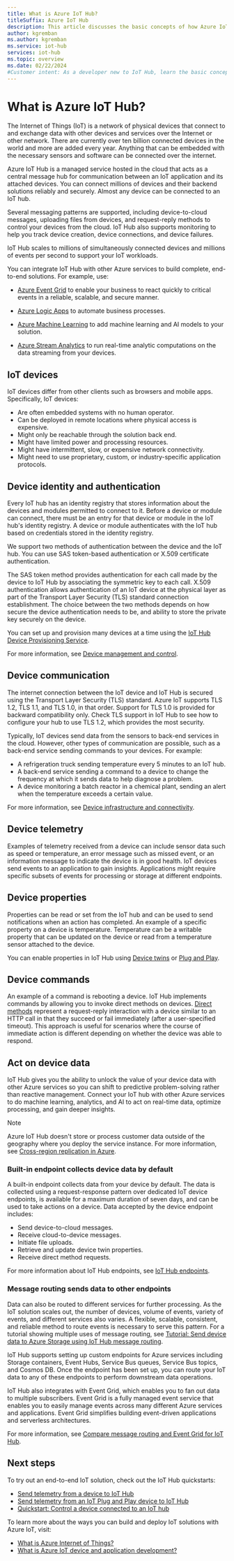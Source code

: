 ```yaml
---
title: What is Azure IoT Hub?
titleSuffix: Azure IoT Hub
description: This article discusses the basic concepts of how Azure IoT Hub helps users connect IoT applications and their attached devices.
author: kgremban
ms.author: kgremban
ms.service: iot-hub
services: iot-hub
ms.topic: overview
ms.date: 02/22/2024
#Customer intent: As a developer new to IoT Hub, learn the basic concepts.
---
```


# What is Azure IoT Hub?

The Internet of Things (IoT) is a network of physical devices that connect to and exchange data with other devices and services over the Internet or other network. There are currently over ten billion connected devices in the world and more are added every year. Anything that can be embedded with the necessary sensors and software can be connected over the internet.

Azure IoT Hub is a managed service hosted in the cloud that acts as a central message hub for communication between an IoT application and its attached devices. You can connect millions of devices and their backend solutions reliably and securely. Almost any device can be connected to an IoT hub.

Several messaging patterns are supported, including device-to-cloud messages, uploading files from devices, and request-reply methods to control your devices from the cloud. IoT Hub also supports monitoring to help you track device creation, device connections, and device failures.

IoT Hub scales to millions of simultaneously connected devices and millions of events per second to support your IoT workloads.

You can integrate IoT Hub with other Azure services to build complete, end-to-end solutions. For example, use:

- [Azure Event Grid](../event-grid/index.yml) to enable your business to react quickly to critical events in a reliable, scalable, and secure manner.

- [Azure Logic Apps](../logic-apps/index.yml) to automate business processes.

- [Azure Machine Learning](../machine-learning/index.yml) to add machine learning and AI models to your solution.

- [Azure Stream Analytics](../stream-analytics/index.yml) to run real-time analytic computations on the data streaming from your devices.

## IoT devices

IoT devices differ from other clients such as browsers and mobile apps. Specifically, IoT devices:

- Are often embedded systems with no human operator.
- Can be deployed in remote locations where physical access is expensive.
- Might only be reachable through the solution back end.
- Might have limited power and processing resources.
- Might have intermittent, slow, or expensive network connectivity.
- Might need to use proprietary, custom, or industry-specific application protocols.

## Device identity and authentication

Every IoT hub has an identity registry that stores information about the devices and modules permitted to connect to it. Before a device or module can connect, there must be an entry for that device or module in the IoT hub's identity registry. A device or module authenticates with the IoT hub based on credentials stored in the identity registry.

We support two methods of authentication between the device and the IoT hub. You can use SAS token-based authentication or X.509 certificate authentication.

The SAS token method provides authentication for each call made by the device to IoT Hub by associating the symmetric key to each call. X.509 authentication allows authentication of an IoT device at the physical layer as part of the Transport Layer Security (TLS) standard connection establishment. The choice between the two methods depends on how secure the device authentication needs to be, and ability to store the private key securely on the device.

You can set up and provision many devices at a time using the [IoT Hub Device Provisioning Service](../iot-dps/index.yml).

For more information, see [Device management and control](../iot/iot-overview-device-management.md).

## Device communication

The internet connection between the IoT device and IoT Hub is secured using the Transport Layer Security (TLS) standard. Azure IoT supports TLS 1.2, TLS 1.1, and TLS 1.0, in that order. Support for TLS 1.0 is provided for backward compatibility only. Check TLS support in IoT Hub to see how to configure your hub to use TLS 1.2, which provides the most security.

Typically, IoT devices send data from the sensors to back-end services in the cloud. However, other types of communication are possible, such as a back-end service sending commands to your devices. For example:

- A refrigeration truck sending temperature every 5 minutes to an IoT hub.
- A back-end service sending a command to a device to change the frequency at which it sends data to help diagnose a problem.
- A device monitoring a batch reactor in a chemical plant, sending an alert when the temperature exceeds a certain value.

For more information, see [Device infrastructure and connectivity](../iot/iot-overview-device-connectivity.md).

## Device telemetry

Examples of telemetry received from a device can include sensor data such as speed or temperature, an error message such as missed event, or an information message to indicate the device is in good health. IoT devices send events to an application to gain insights. Applications might require specific subsets of events for processing or storage at different endpoints.

## Device properties

Properties can be read or set from the IoT hub and can be used to send notifications when an action has completed. An example of a specific property on a device is temperature. Temperature can be a writable property that can be updated on the device or read from a temperature sensor attached to the device.

You can enable properties in IoT Hub using [Device twins](iot-hub-devguide-device-twins.md) or [Plug and Play](../iot/overview-iot-plug-and-play.md).

## Device commands

An example of a command is rebooting a device. IoT Hub implements commands by allowing you to invoke direct methods on devices. [Direct methods](iot-hub-devguide-direct-methods.md) represent a request-reply interaction with a device similar to an HTTP call in that they succeed or fail immediately (after a user-specified timeout). This approach is useful for scenarios where the course of immediate action is different depending on whether the device was able to respond.

## Act on device data

IoT Hub gives you the ability to unlock the value of your device data with other Azure services so you can shift to predictive problem-solving rather than reactive management. Connect your IoT hub with other Azure services to do machine learning, analytics, and AI to act on real-time data, optimize processing, and gain deeper insights.

>[!NOTE]
>Azure IoT Hub doesn't store or process customer data outside of the geography where you deploy the service instance. For more information, see [Cross-region replication in Azure](../availability-zones/cross-region-replication-azure.md).

### Built-in endpoint collects device data by default

A built-in endpoint collects data from your device by default. The data is collected using a request-response pattern over dedicated IoT device endpoints, is available for a maximum duration of seven days, and can be used to take actions on a device. Data accepted by the device endpoint includes:

- Send device-to-cloud messages.
- Receive cloud-to-device messages.
- Initiate file uploads.
- Retrieve and update device twin properties.
- Receive direct method requests.

For more information about IoT Hub endpoints, see [IoT Hub endpoints](iot-hub-devguide-endpoints.md).

### Message routing sends data to other endpoints

Data can also be routed to different services for further processing. As the IoT solution scales out, the number of devices, volume of events, variety of events, and different services also varies. A flexible, scalable, consistent, and reliable method to route events is necessary to serve this pattern. For a tutorial showing multiple uses of message routing, see  [Tutorial: Send device data to Azure Storage using IoT Hub message routing](tutorial-routing.md).

IoT Hub supports setting up custom endpoints for Azure services including Storage containers, Event Hubs, Service Bus queues, Service Bus topics, and Cosmos DB. Once the endpoint has been set up, you can route your IoT data to any of these endpoints to perform downstream data operations.

IoT Hub also integrates with Event Grid, which enables you to fan out data to multiple subscribers. Event Grid is a fully managed event service that enables you to easily manage events across many different Azure services and applications. Event Grid simplifies building event-driven applications and serverless architectures.

For more information, see [Compare message routing and Event Grid for IoT Hub](iot-hub-event-grid-routing-comparison.md).

## Next steps

To try out an end-to-end IoT solution, check out the IoT Hub quickstarts:

- [Send telemetry from a device to IoT Hub](quickstart-send-telemetry-cli.md)
- [Send telemetry from an IoT Plug and Play device to IoT Hub](../iot/tutorial-send-telemetry-iot-hub.md?toc=/azure/iot-hub/toc.json&bc=/azure/iot-hub/breadcrumb/toc.json)
- [Quickstart: Control a device connected to an IoT hub](quickstart-control-device.md)

To learn more about the ways you can build and deploy IoT solutions with Azure IoT, visit:

- [What is Azure Internet of Things?](../iot/iot-introduction.md)
- [What is Azure IoT device and application development?](../iot/concepts-iot-device-development.md)

